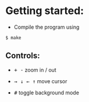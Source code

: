 # Getting started:

- Compile the program using

```shell
$ make
```

## Controls:

- <kbd>+ -</kbd>  zoom in / out

- <kbd>→ ↓ ← ↑</kbd> move cursor

- <kbd>#</kbd> toggle background mode
